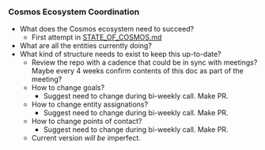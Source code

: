 ### Cosmos Ecosystem Coordination

- What does the Cosmos ecosystem need to succeed?
  - First attempt in [STATE_OF_COSMOS.md](./STATE_OF_COSMOS.md)
- What are all the entities currently doing?
- What kind of structure needs to exist to keep this up-to-date?
  - Review the repo with a cadence that could be in sync with meetings? Maybe every 4 weeks confirm contents of this doc as part of the meeting?
  - How to change goals?
    - Suggest need to change during bi-weekly call. Make PR.
  - How to change entity assignations?
    - Suggest need to change during bi-weekly call. Make PR.
  - How to change points of contact?
      - Suggest need to change during bi-weekly call. Make PR.
  - Current version *will be* imperfect.
